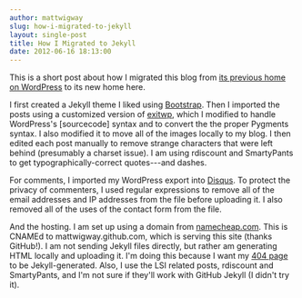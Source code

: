 ```yaml
---
author: mattwigway
slug: how-i-migrated-to-jekyll
layout: single-post
title: How I Migrated to Jekyll
date: 2012-06-16 18:13:00
---
```


This is a short post about how I migrated this blog from [its previous home on WordPress](http://indicatrix.wordpress.com) to its new home here.

I first created a Jekyll theme I liked using [Bootstrap](http://twitter.github.com/bootstrap). Then I imported the posts using a customized version of [exitwp](https://github.com/thomasf/exitwp), which I modified to handle WordPress's \[sourcecode\] syntax and to convert the the proper Pygments syntax. I also modified it to move all of the images locally to my blog. I then edited each post manually to remove strange characters that were left behind (presumably a charset issue). I am using rdiscount and SmartyPants to get typographically-correct quotes---and dashes.

For comments, I imported my WordPress export into [Disqus](http://disqus.com). To protect the privacy of commenters, I used regular expressions to remove all of the email addresses and IP addresses from the file before uploading it. I also removed all of the uses of the contact form from the file.

And the hosting. I am set up using a domain from [namecheap.com](http://namecheap.com). This is CNAMEd to mattwigway.github.com, which is serving this site (thanks GitHub!). I am not sending Jekyll files directly, but rather am generating HTML locally and uploading it. I'm doing this because I want my [404 page](/thispagewillneverexist) to be Jekyll-generated. Also, I use the LSI related posts, rdiscount and SmartyPants, and I'm not sure if they'll work with GitHub Jekyll (I didn't try it).

